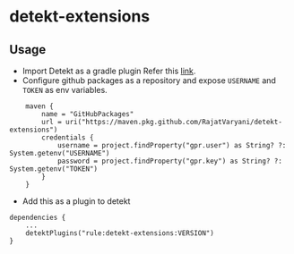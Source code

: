 # detekt-extensions
    
## Usage  
  
- Import Detekt as a gradle plugin Refer this [link](https://arturbosch.github.io/detekt/groovydsl.html).
- Configure github packages as a repository and expose `USERNAME` and `TOKEN` as env variables.

```
    maven {
        name = "GitHubPackages"
        url = uri("https://maven.pkg.github.com/RajatVaryani/detekt-extensions")
        credentials {
            username = project.findProperty("gpr.user") as String? ?: System.getenv("USERNAME")
            password = project.findProperty("gpr.key") as String? ?: System.getenv("TOKEN")
        }
    }
```
- Add this as a plugin to detekt

```
dependencies {
    ...
    detektPlugins("rule:detekt-extensions:VERSION")
}

```
